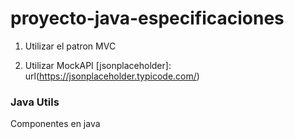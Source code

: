 # proyecto-java-especificaciones

1. Utilizar el patron MVC


2. Utilizar MockAPI
   [jsonplaceholder]: url(https://jsonplaceholder.typicode.com/)
   
### Java Utils

Componentes en java

```Java

```
